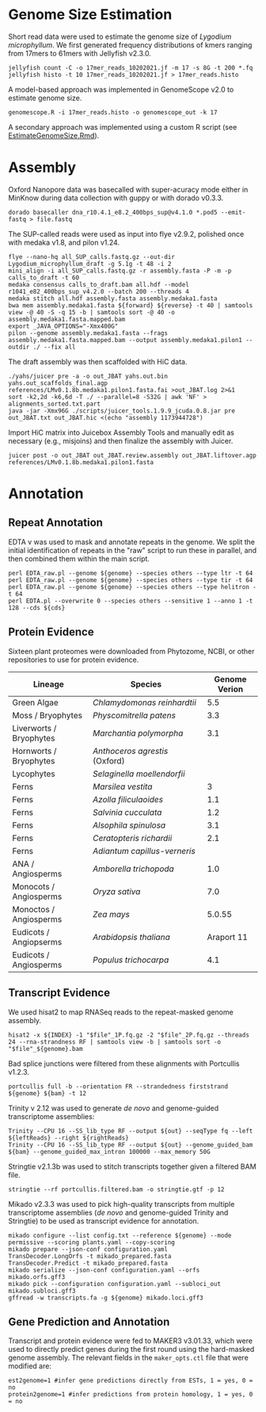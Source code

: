 # Genome Size Estimation 

Short read data were used to estimate the genome size of <i>Lygodium microphyllum</i>. We first generated frequency distributions of kmers ranging from 17mers to 61mers with Jellyfish v2.3.0. 
```
jellyfish count -C -o 17mer_reads_10202021.jf -m 17 -s 8G -t 200 *.fq 
jellyfish histo -t 10 17mer_reads_10202021.jf > 17mer_reads.histo
```
A model-based approach was implemented in GenomeScope v2.0 to estimate genome size. 
```
genomescope.R -i 17mer_reads.histo -o genomescope_out -k 17
```
A secondary approach was implemented using a custom R script (see [EstimateGenomeSize.Rmd](https://github.com/jessiepelosi/LygodiumGenome/blob/main/assembly_annotation/EstimateGenomeSize.Rmd)). 

# Assembly 

Oxford Nanopore data was basecalled with super-acuracy mode either in MinKnow during data collection with guppy or with dorado v0.3.3.

```
dorado basecaller dna_r10.4.1_e8.2_400bps_sup@v4.1.0 *.pod5 --emit-fastq > file.fastq
```

The SUP-called reads were used as input into flye v2.9.2, polished once with medaka v1.8, and pilon v1.24. 
```
flye --nano-hq all_SUP_calls.fastq.gz --out-dir Lygodium_microphyllum_draft -g 5.1g -t 48 -i 2
mini_align -i all_SUP_calls.fastq.gz -r assembly.fasta -P -m -p calls_to_draft -t 60
medaka consensus calls_to_draft.bam all.hdf --model r1041_e82_400bps_sup_v4.2.0 --batch 200 --threads 4
medaka stitch all.hdf assembly.fasta assembly.medaka1.fasta
bwa mem assembly.medaka1.fasta ${forward} ${reverse} -t 40 | samtools view -@ 40 -S -q 15 -b | samtools sort -@ 40 -o assembly.medaka1.fasta.mapped.bam
export _JAVA_OPTIONS="-Xmx400G"
pilon --genome assembly.medaka1.fasta --frags assembly.medaka1.fasta.mapped.bam --output assembly.medaka1.pilon1 --outdir ./ --fix all
```

The draft assembly was then scaffolded with HiC data. 
```
./yahs/juicer pre -a -o out_JBAT yahs.out.bin yahs.out_scaffolds_final.agp references/LMv0.1.8b.medaka1.pilon1.fasta.fai >out_JBAT.log 2>&1
sort -k2,2d -k6,6d -T ./ --parallel=8 -S32G | awk 'NF' > alignments_sorted.txt.part
java -jar -Xmx96G ./scripts/juicer_tools.1.9.9_jcuda.0.8.jar pre out_JBAT.txt out_JBAT.hic <(echo "assembly 1173944728")
```
Import HiC matrix into Juicebox Assembly Tools and manually edit as necessary (e.g., misjoins) and then finalize the assembly with Juicer. 
```
juicer post -o out_JBAT out_JBAT.review.assembly out_JBAT.liftover.agp references/LMv0.1.8b.medaka1.pilon1.fasta
```
# Annotation

## Repeat Annotation

EDTA v was used to mask and annotate repeats in the genome. We split the initial identification of repeats in the "raw" script to run these in parallel, and then combined them within the main script. 
```
perl EDTA_raw.pl --genome ${genome} --species others --type ltr -t 64
perl EDTA_raw.pl --genome ${genome} --species others --type tir -t 64
perl EDTA_raw.pl --genome ${genome} --species others --type helitron -t 64
perl EDTA.pl --overwrite 0 --species others --sensitive 1 --anno 1 -t 128 --cds ${cds}
```
## Protein Evidence 
Sixteen plant proteomes were downloaded from Phytozome, NCBI, or other repositories to use for protein evidence. 

| Lineage                 | Species                            | Genome Verion |
| ------------------------| ---------------------------------- |---------------
| Green Algae             |<i>Chlamydomonas reinhardtii </i>   | 5.5           |
| Moss / Bryophytes       |<i> Physcomitrella patens</i>       | 3.3           |
| Liverworts / Bryophytes |<i>Marchantia polymorpha</i>        | 3.1           |
| Hornworts / Bryophytes  |<i>Anthoceros agrestis</i> (Oxford) |               |
| Lycophytes              |<i>Selaginella moellendorfii</i>    |               |
| Ferns                   |<i>Marsilea vestita</i>             | 3             |
| Ferns                   |<i>Azolla filiculaoides</i>         | 1.1           |
| Ferns                   |<i>Salvinia cucculata</i>           | 1.2           |
| Ferns                   |<i>Alsophila spinulosa</i>          | 3.1           |
| Ferns                   |<i>Ceratopteris richardii           | 2.1           |
| Ferns                   |<i>Adiantum capillus-verneris       |               |
| ANA / Angiosperms       |<i>Amborella trichopoda             | 1.0           |
| Monocots / Angiosperms  |<i>Oryza sativa</i>                 | 7.0           |
| Monoctos / Angiosperms  |<i>Zea mays</i>                     | 5.0.55        |
| Eudicots / Angiopserms  |<i>Arabidopsis thaliana</i>         | Araport 11    |
| Eudicots / Angiosperms  |<i>Populus trichocarpa</i>          | 4.1           |

## Transcript Evidence 

We used hisat2 to map RNASeq reads to the repeat-masked genome assembly. 
```
hisat2 -x ${INDEX} -1 "$file"_1P.fq.gz -2 "$file"_2P.fq.gz --threads 24 --rna-strandness RF | samtools view -b | samtools sort -o "$file"_${genome}.bam
```

Bad splice junctions were filtered from these alignments with Portcullis v1.2.3. 
```
portcullis full -b --orientation FR --strandedness firststrand ${genome} ${bam} -t 12
```

Trinity v 2.12 was used to generate <i>de novo</i> and genome-guided transcriptome assemblies: 
```
Trinity --CPU 16 --SS_lib_type RF --output ${out} --seqType fq --left ${leftReads} --right ${rightReads}
Trinity --CPU 16 --SS_lib_type RF --output ${out} --genome_guided_bam ${bam} --genome_guided_max_intron 100000 --max_memory 50G
```

Stringtie v2.1.3b was used to stitch transcripts together given a filtered BAM file. 
```
stringtie --rf portcullis.filtered.bam -o stringtie.gtf -p 12 
```
Mikado v2.3.3 was used to pick high-quality transcripts from multiple transcriptome assemblies (<i>de novo</i> and genome-guided Trinity and Stringtie) to be used as transcript evidence for annotation. 
```
mikado configure --list config.txt --reference ${genome} --mode permissive --scoring plants.yaml --copy-scoring
mikado prepare --json-conf configuration.yaml
TransDecoder.LongOrfs -t mikado_prepared.fasta
TransDecoder.Predict -t mikado_prepared.fasta
mikado serialize --json-conf configuration.yaml --orfs mikado.orfs.gff3
mikado pick --configuration configuration.yaml --subloci_out mikado.subloci.gff3
gffread -w transcripts.fa -g ${genome} mikado.loci.gff3
```

## Gene Prediction and Annotation 

Transcript and protein evidence were fed to MAKER3 v3.01.33, which were used to directly predict genes during the first round using the hard-masked genome assembly. The relevant fields in the `maker_opts.ctl` file that were modified are: 
```
est2genome=1 #infer gene predictions directly from ESTs, 1 = yes, 0 = no
protein2genome=1 #infer predictions from protein homology, 1 = yes, 0 = no
```
